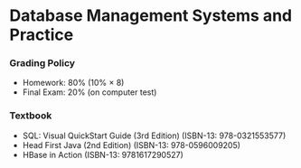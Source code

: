 # Database Management Systems and Practice

### Grading Policy
* Homework:  80%  (10%  ×  8) 
* Final  Exam:  20%  (on  computer  test)

### Textbook
* SQL:  Visual  QuickStart  Guide  (3rd  Edition)  (ISBN-13:  978-0321553577)
* Head  First  Java  (2nd  Edition)  (ISBN-13:  978-0596009205) 
* HBase  in  Action  (ISBN-13:  9781617290527)
